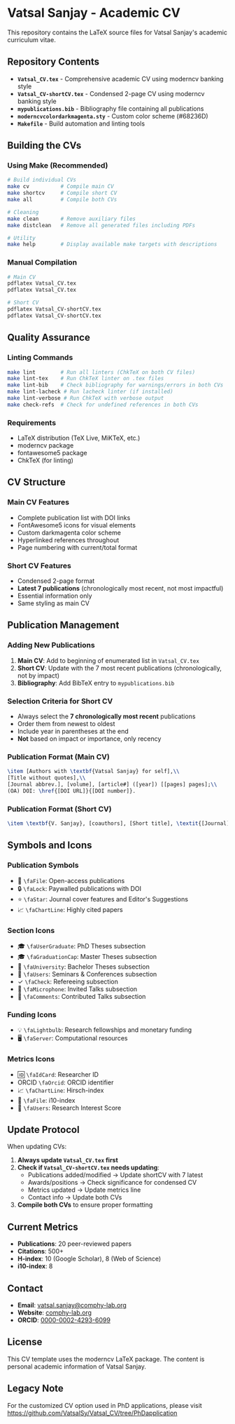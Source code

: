 # Vatsal Sanjay - Academic CV

This repository contains the LaTeX source files for Vatsal Sanjay's academic curriculum vitae.

## Repository Contents

- **`Vatsal_CV.tex`** - Comprehensive academic CV using moderncv banking style
- **`Vatsal_CV-shortCV.tex`** - Condensed 2-page CV using moderncv banking style
- **`mypublications.bib`** - Bibliography file containing all publications
- **`moderncvcolordarkmagenta.sty`** - Custom color scheme (#68236D)
- **`Makefile`** - Build automation and linting tools

## Building the CVs

### Using Make (Recommended)

```bash
# Build individual CVs
make cv          # Compile main CV
make shortcv     # Compile short CV
make all         # Compile both CVs

# Cleaning
make clean       # Remove auxiliary files
make distclean   # Remove all generated files including PDFs

# Utility
make help        # Display available make targets with descriptions
```

### Manual Compilation

```bash
# Main CV
pdflatex Vatsal_CV.tex
pdflatex Vatsal_CV.tex

# Short CV
pdflatex Vatsal_CV-shortCV.tex
pdflatex Vatsal_CV-shortCV.tex
```

## Quality Assurance

### Linting Commands

```bash
make lint        # Run all linters (ChkTeX on both CV files)
make lint-tex    # Run ChkTeX linter on .tex files
make lint-bib    # Check bibliography for warnings/errors in both CVs
make lint-lacheck # Run lacheck linter (if installed)
make lint-verbose # Run ChkTeX with verbose output
make check-refs  # Check for undefined references in both CVs
```

### Requirements

- LaTeX distribution (TeX Live, MiKTeX, etc.)
- moderncv package
- fontawesome5 package
- ChkTeX (for linting)

## CV Structure

### Main CV Features

- Complete publication list with DOI links
- FontAwesome5 icons for visual elements
- Custom darkmagenta color scheme
- Hyperlinked references throughout
- Page numbering with current/total format

### Short CV Features

- Condensed 2-page format
- **Latest 7 publications** (chronologically most recent, not most impactful)
- Essential information only
- Same styling as main CV

## Publication Management

### Adding New Publications

1. **Main CV**: Add to beginning of enumerated list in `Vatsal_CV.tex`
2. **Short CV**: Update with the 7 most recent publications (chronologically, not by impact)
3. **Bibliography**: Add BibTeX entry to `mypublications.bib`

### Selection Criteria for Short CV

- Always select the **7 chronologically most recent** publications
- Order them from newest to oldest
- Include year in parentheses at the end
- **Not** based on impact or importance, only recency

### Publication Format (Main CV)

```latex
\item [Authors with \textbf{Vatsal Sanjay} for self],\\
[Title without quotes],\\
[Journal abbrev.], [volume], [article#] ([year]) [[pages] pages];\\
(OA) DOI: \href{[DOI URL]}{[DOI number]}.
```

### Publication Format (Short CV)

```latex
\item \textbf{V. Sanjay}, [coauthors], [Short title], \textit{[Journal]} [volume], [article] ([year]).
```

## Symbols and Icons

### Publication Symbols

- 📄 `\faFile`: Open-access publications
- 🔒 `\faLock`: Paywalled publications with DOI
- ⭐ `\faStar`: Journal cover features and Editor's Suggestions
- 📈 `\faChartLine`: Highly cited papers

### Section Icons

- 🎓 `\faUserGraduate`: PhD Theses subsection
- 🎓 `\faGraduationCap`: Master Theses subsection
- 🏫 `\faUniversity`: Bachelor Theses subsection
- 👥 `\faUsers`: Seminars & Conferences subsection
- ✓ `\faCheck`: Refereeing subsection
- 🎤 `\faMicrophone`: Invited Talks subsection
- 💬 `\faComments`: Contributed Talks subsection

### Funding Icons

- 💡 `\faLightbulb`: Research fellowships and monetary funding
- 🖥️ `\faServer`: Computational resources

### Metrics Icons

- 🆔 `\faIdCard`: Researcher ID
- ORCID `\faOrcid`: ORCID identifier
- 📈 `\faChartLine`: Hirsch-index
- 📄 `\faFile`: i10-index
- 👥 `\faUsers`: Research Interest Score

## Update Protocol

When updating CVs:

1. **Always update `Vatsal_CV.tex` first**
2. **Check if `Vatsal_CV-shortCV.tex` needs updating**:
   - Publications added/modified → Update shortCV with 7 latest
   - Awards/positions → Check significance for condensed CV
   - Metrics updated → Update metrics line
   - Contact info → Update both CVs
3. **Compile both CVs** to ensure proper formatting

## Current Metrics

- **Publications**: 20 peer-reviewed papers
- **Citations**: 500+
- **H-index**: 10 (Google Scholar), 8 (Web of Science)
- **i10-index**: 8

## Contact

- **Email**: <vatsal.sanjay@comphy-lab.org>
- **Website**: [comphy-lab.org](https://comphy-lab.org)
- **ORCID**: [0000-0002-4293-6099](https://orcid.org/0000-0002-4293-6099)

## License

This CV template uses the moderncv LaTeX package. The content is personal academic information of Vatsal Sanjay.

## Legacy Note

For the customized CV option used in PhD applications, please visit <https://github.com/VatsalSy/Vatsal_CV/tree/PhDapplication>
